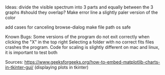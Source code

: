 Ideas:
divide the visible spectrum into 3 parts and equally between the 3 graphs #should they overlap?
Make error line a slightly paler version of the color

add cases for canceling browse-dialog
make file path os safe

Known Bugs:
Some versions of the program do not exit correctly when clicking the "X" in the top right
Selecting a folder with no correct fits files crashes the program.
Code for scaling is slightly different on mac and linux, it is important to test both

Sources:
https://www.geeksforgeeks.org/how-to-embed-matplotlib-charts-in-tkinter-gui/ (displaying plots in tkinter)